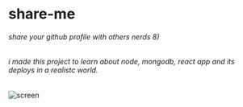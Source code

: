 # share-me

###### share your github profile with others nerds 8)

###### i made this project to learn about node, mongodb, react app and its deploys in a realistc world.

![screen](https://github.com/procarrera/files/blob/master/screen-share-me.png)
